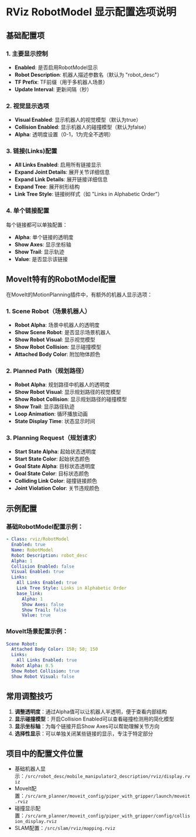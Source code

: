 # RViz RobotModel 显示配置选项说明

## 基础配置项

### 1. **主要显示控制**
- **Enabled**: 是否启用RobotModel显示
- **Robot Description**: 机器人描述参数名（默认为 "robot_desc"）
- **TF Prefix**: TF前缀（用于多机器人场景）
- **Update Interval**: 更新间隔（秒）

### 2. **视觉显示选项**
- **Visual Enabled**: 显示机器人的视觉模型（默认为true）
- **Collision Enabled**: 显示机器人的碰撞模型（默认为false）
- **Alpha**: 透明度设置（0-1，1为完全不透明）

### 3. **链接(Links)配置**
- **All Links Enabled**: 启用所有链接显示
- **Expand Joint Details**: 展开关节详细信息
- **Expand Link Details**: 展开链接详细信息
- **Expand Tree**: 展开树形结构
- **Link Tree Style**: 链接树样式（如 "Links in Alphabetic Order"）

### 4. **单个链接配置**
每个链接都可以单独配置：
- **Alpha**: 单个链接的透明度
- **Show Axes**: 显示坐标轴
- **Show Trail**: 显示轨迹
- **Value**: 是否显示该链接

## MoveIt特有的RobotModel配置

在MoveIt的MotionPlanning插件中，有额外的机器人显示选项：

### 1. **Scene Robot（场景机器人）**
- **Robot Alpha**: 场景中机器人的透明度
- **Show Scene Robot**: 是否显示场景机器人
- **Show Robot Visual**: 显示视觉模型
- **Show Robot Collision**: 显示碰撞模型
- **Attached Body Color**: 附加物体颜色

### 2. **Planned Path（规划路径）**
- **Robot Alpha**: 规划路径中机器人的透明度
- **Show Robot Visual**: 显示规划路径的视觉模型
- **Show Robot Collision**: 显示规划路径的碰撞模型
- **Show Trail**: 显示路径轨迹
- **Loop Animation**: 循环播放动画
- **State Display Time**: 状态显示时间

### 3. **Planning Request（规划请求）**
- **Start State Alpha**: 起始状态透明度
- **Start State Color**: 起始状态颜色
- **Goal State Alpha**: 目标状态透明度
- **Goal State Color**: 目标状态颜色
- **Colliding Link Color**: 碰撞链接颜色
- **Joint Violation Color**: 关节违规颜色

## 示例配置

### 基础RobotModel配置示例：
```yaml
- Class: rviz/RobotModel
  Enabled: true
  Name: RobotModel
  Robot Description: robot_desc
  Alpha: 1
  Collision Enabled: false
  Visual Enabled: true
  Links:
    All Links Enabled: true
    Link Tree Style: Links in Alphabetic Order
    base_link:
      Alpha: 1
      Show Axes: false
      Show Trail: false
      Value: true
```

### MoveIt场景配置示例：
```yaml
Scene Robot:
  Attached Body Color: 150; 50; 150
  Links:
    All Links Enabled: true
  Robot Alpha: 0.5
  Show Robot Collision: true
  Show Robot Visual: false
```

## 常用调整技巧

1. **调整透明度**：通过Alpha值可以让机器人半透明，便于查看内部结构
2. **显示碰撞模型**：开启Collision Enabled可以查看碰撞检测用的简化模型
3. **显示坐标轴**：为每个链接开启Show Axes可以帮助理解关节方向
4. **选择性显示**：可以单独关闭某些链接的显示，专注于特定部分

## 项目中的配置文件位置

- 基础机器人显示：`/src/robot_desc/mobile_manipulator2_description/rviz/display.rviz`
- MoveIt配置：`/src/arm_planner/moveit_config/piper_with_gripper/launch/moveit.rviz`
- 碰撞显示配置：`/src/arm_planner/moveit_config/piper_with_gripper/config/collision_display.rviz`
- SLAM配置：`/src/slam/rviz/mapping.rviz`